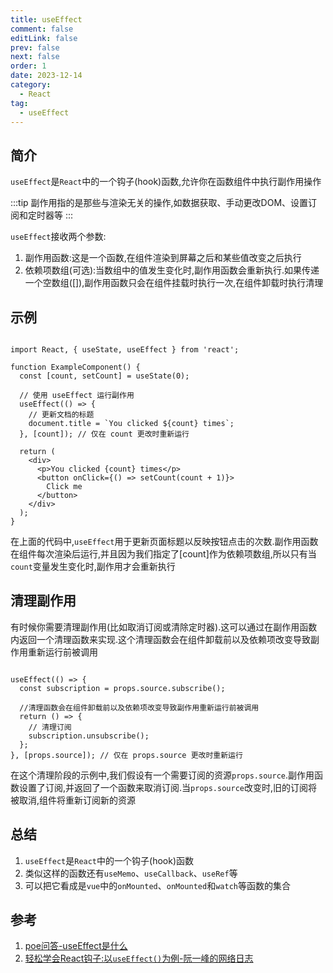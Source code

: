 ```yaml
---
title: useEffect
comment: false
editLink: false
prev: false
next: false
order: 1
date: 2023-12-14
category:
  - React
tag:
  - useEffect
---
```


## 简介

`useEffect`是`React`中的一个钩子(hook)函数,允许你在函数组件中执行副作用操作

:::tip
副作用指的是那些与渲染无关的操作,如数据获取、手动更改DOM、设置订阅和定时器等
:::

`useEffect`接收两个参数:

1. 副作用函数:这是一个函数,在组件渲染到屏幕之后和某些值改变之后执行
2. 依赖项数组(可选):当数组中的值发生变化时,副作用函数会重新执行.如果传递一个空数组([]),副作用函数只会在组件挂载时执行一次,在组件卸载时执行清理


## 示例

```tsx

import React, { useState, useEffect } from 'react';

function ExampleComponent() {
  const [count, setCount] = useState(0);

  // 使用 useEffect 运行副作用
  useEffect(() => {
    // 更新文档的标题
    document.title = `You clicked ${count} times`;
  }, [count]); // 仅在 count 更改时重新运行

  return (
    <div>
      <p>You clicked {count} times</p>
      <button onClick={() => setCount(count + 1)}>
        Click me
      </button>
    </div>
  );
}
```

在上面的代码中,`useEffect`用于更新页面标题以反映按钮点击的次数.副作用函数在组件每次渲染后运行,并且因为我们指定了[count]作为依赖项数组,所以只有当`count`变量发生变化时,副作用才会重新执行


## 清理副作用

有时候你需要清理副作用(比如取消订阅或清除定时器).这可以通过在副作用函数内返回一个清理函数来实现.这个清理函数会在组件卸载前以及依赖项改变导致副作用重新运行前被调用

```tsx

useEffect(() => {
  const subscription = props.source.subscribe();
  
  //清理函数会在组件卸载前以及依赖项改变导致副作用重新运行前被调用
  return () => {
    // 清理订阅
    subscription.unsubscribe();
  };
}, [props.source]); // 仅在 props.source 更改时重新运行

```
在这个清理阶段的示例中,我们假设有一个需要订阅的资源`props.source`.副作用函数设置了订阅,并返回了一个函数来取消订阅.当`props.source`改变时,旧的订阅将被取消,组件将重新订阅新的资源

## 总结

1. `useEffect`是`React`中的一个钩子(hook)函数
2. 类似这样的函数还有`useMemo`、`useCallback`、`useRef`等
3. 可以把它看成是`vue`中的`onMounted`、`onMounted`和`watch`等函数的集合

## 参考

1. [poe问答-useEffect是什么](https://poe.com/s/QVmSOn05agVafhLJqhVR)
2. [轻松学会React钩子:以`useEffect()`为例-阮一峰的网络日志](https://www.ruanyifeng.com/blog/2020/09/react-hooks-useeffect-tutorial.html)
